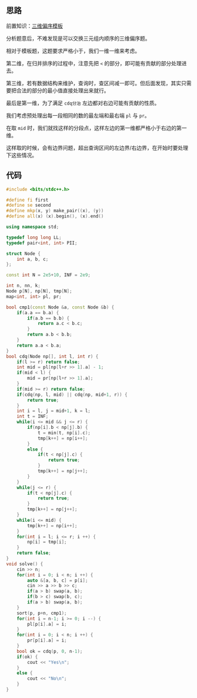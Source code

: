 ## 思路

前置知识：[三维偏序模板](https://www.luogu.com.cn/problem/P3810)

分析题意后，不难发现是可以交换三元组内顺序的三维偏序题。

相对于模板题，这题要求严格小于，我们一维一维来考虑。

第二维，在归并排序的过程中，注意先把 `<` 的部分，即可能有贡献的部分处理进去。

第三维，若有数据结构来维护，查询时，查区间减一即可。但后面发现，其实只需要把合法的部分的最小值直接处理出来就行。

最后是第一维，为了满足 `cdq分治` 左边都对右边可能有贡献的性质。

我们考虑预处理出每一段相同的数的最左端和最右端 `pl` 与 `pr`。

在取 `mid` 时，我们就找这样的分段点，这样左边的第一维都严格小于右边的第一维。

这样取的时候，会有边界问题，超出查询区间的左边界/右边界，在开始时要处理下这些情况。

## 代码

```cpp
#include <bits/stdc++.h>

#define fi first
#define se second
#define mkp(x, y) make_pair((x), (y))
#define all(x) (x).begin(), (x).end()

using namespace std;

typedef long long LL;
typedef pair<int, int> PII;

struct Node {
    int a, b, c;
};

const int N = 2e5+10, INF = 2e9;

int n, nn, k;
Node p[N], np[N], tmp[N];
map<int, int> pl, pr;

bool cmp1(const Node &a, const Node &b) {
    if(a.a == b.a) {
        if(a.b == b.b) {
            return a.c < b.c;
        }
        return a.b < b.b;
    }
    return a.a < b.a;
}
bool cdq(Node np[], int l, int r) {
    if(l >= r) return false;
    int mid = pl[np[l+r >> 1].a] - 1;
    if(mid < l) {
        mid = pr[np[l+r >> 1].a];
    }
    if(mid >= r) return false;
    if(cdq(np, l, mid) || cdq(np, mid+1, r)) {
        return true;
    }
    int i = l, j = mid+1, k = l;
    int t = INF;
    while(i <= mid && j <= r) {
        if(np[i].b < np[j].b) {
            t = min(t, np[i].c);
            tmp[k++] = np[i++];
        }
        else {
            if(t < np[j].c) {
                return true;
            }
            tmp[k++] = np[j++];
        }
    }
    while(j <= r) {
        if(t < np[j].c) {
            return true;
        }
        tmp[k++] = np[j++];
    }
    while(i <= mid) {
        tmp[k++] = np[i++];
    }
    for(int i = l; i <= r; i ++) {
        np[i] = tmp[i];
    }
    return false;
}
void solve() {
    cin >> n;
    for(int i = 0; i < n; i ++) {
        auto &[a, b, c] = p[i];
        cin >> a >> b >> c;
        if(a > b) swap(a, b);
        if(b > c) swap(b, c);
        if(a > b) swap(a, b);
    }
    sort(p, p+n, cmp1);
    for(int i = n-1; i >= 0; i --) {
        pl[p[i].a] = i;
    }
    for(int i = 0; i < n; i ++) {
        pr[p[i].a] = i;
    }
    bool ok = cdq(p, 0, n-1);
    if(ok) {
        cout << "Yes\n";
    }
    else {
        cout << "No\n";
    }
}
```


